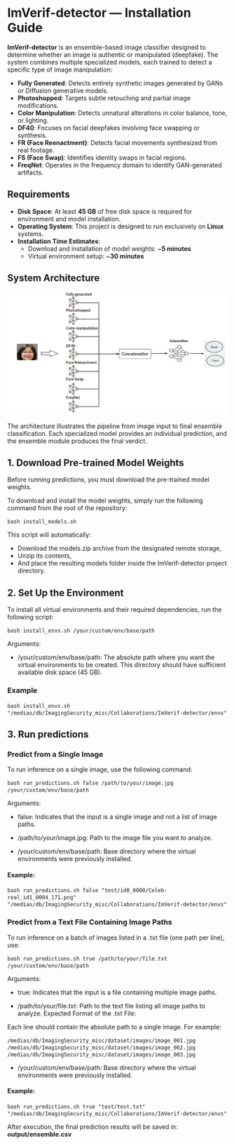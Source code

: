# ImVerif-detector — Installation Guide


**ImVerif-detector** is an ensemble-based image classifier designed to determine whether an image is authentic or manipulated (deepfake). The system combines multiple specialized models, each trained to detect a specific type of image manipulation:

- **Fully Generated**: Detects entirely synthetic images generated by GANs or Diffusion generative models.
- **Photoshopped**: Targets subtle retouching and partial image modifications.
- **Color Manipulation**: Detects unnatural alterations in color balance, tone, or lighting.
- **DF40**: Focuses on facial deepfakes involving face swapping or synthesis.
- **FR (Face Reenactment)**: Detects facial movements synthesized from real footage.
- **FS (Face Swap)**: Identifies identity swaps in facial regions.
- **FreqNet**: Operates in the frequency domain to identify GAN-generated artifacts.

## Requirements

- **Disk Space**: At least **45 GB** of free disk space is required for environment and model installation.
- **Operating System**: This project is designed to run exclusively on **Linux** systems.
- **Installation Time Estimates**:
  - Download and installation of model weights: ~**5 minutes**
  - Virtual environment setup: ~**30 minutes**



## System Architecture
![System Architecture](figures/system_architecture.PNG)

The architecture illustrates the pipeline from image input to final ensemble classification. Each specialized model provides an individual prediction, and the ensemble module produces the final verdict.

## 1. Download Pre-trained Model Weights

Before running predictions, you must download the pre-trained model weights.

To download and install the model weights, simply run the following command from the root of the repository:

    bash install_models.sh

This script will automatically:
- Download the models.zip archive from the designated remote storage,
- Unzip its contents,
- And place the resulting models folder inside the ImVerif-detector project directory.

## 2. Set Up the Environment

To install all virtual environments and their required dependencies, run the following script:

    bash install_envs.sh /your/custom/env/base/path

Arguments:

- /your/custom/env/base/path: The absolute path where you want the virtual environments to be created. This directory should have sufficient available disk space (45 GB).

### Example
    bash install_envs.sh "/medias/db/ImagingSecurity_misc/Collaborations/ImVerif-detector/envs"

## 3. Run predictions
### Predict from a Single Image
To run inference on a single image, use the following command:

    bash run_predictions.sh false /path/to/your/image.jpg /your/custom/env/base/path

Arguments:

- false: Indicates that the input is a single image and not a list of image paths.

- /path/to/your/image.jpg: Path to the image file you want to analyze.

- /your/custom/env/base/path: Base directory where the virtual environments were previously installed.

#### Example:
    bash run_predictions.sh false "test/id0_0000/Celeb-real_id1_0004_171.png" "/medias/db/ImagingSecurity_misc/Collaborations/ImVerif-detector/envs"


### Predict from a Text File Containing Image Paths
To run inference on a batch of images listed in a .txt file (one path per line), use:

    bash run_predictions.sh true /path/to/your/file.txt /your/custom/env/base/path

Arguments:

- true: Indicates that the input is a file containing multiple image paths.

- /path/to/your/file.txt: Path to the text file listing all image paths to analyze.
Expected Format of the .txt File:

Each line should contain the absolute path to a single image. For example:

    /medias/db/ImagingSecurity_misc/dataset/images/image_001.jpg
    /medias/db/ImagingSecurity_misc/dataset/images/image_002.jpg
    /medias/db/ImagingSecurity_misc/dataset/images/image_003.jpg


- /your/custom/env/base/path: Base directory where the virtual environments were previously installed.


#### Example:
    bash run_predictions.sh true "test/test.txt" "/medias/db/ImagingSecurity_misc/Collaborations/ImVerif-detector/envs"


After execution, the final prediction results will be saved in: **output/ensemble.csv**






